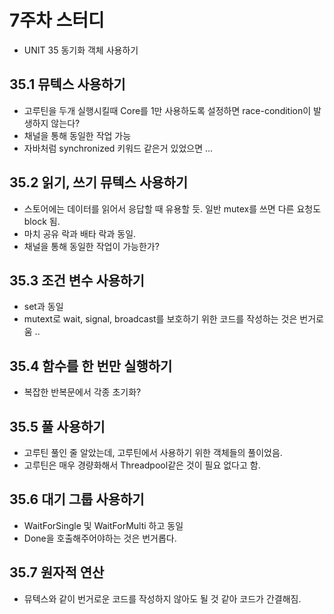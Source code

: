 # 7주차 스터디 

* UNIT 35 동기화 객체 사용하기 

## 35.1 뮤텍스 사용하기 

* 고루틴을 두개 실행시킬때 Core를 1만 사용하도록 설정하면 race-condition이 발생하지 않는다?
* 채널을 통해 동일한 작업 가능 
* 자바처럼 synchronized 키워드 같은거 있었으면 ... 

## 35.2 읽기, 쓰기 뮤텍스 사용하기

* 스토어에는 데이터를 읽어서 응답할 때 유용할 듯. 일반 mutex를 쓰면 다른 요청도 block 됨. 
* 마치 공유 락과 배타 락과 동일.
* 채널을 통해 동일한 작업이 가능한가?

## 35.3 조건 변수 사용하기 

* set과 동일 
* mutext로 wait, signal, broadcast를 보호하기 위한 코드를 작성하는 것은 번거로움 .. 

## 35.4 함수를 한 번만 실행하기 

* 복잡한 반복문에서 각종 초기화?

## 35.5 풀 사용하기

* 고루틴 풀인 줄 알았는데, 고루틴에서 사용하기 위한 객체들의 풀이었음. 
* 고루틴은 매우 경량화해서 Threadpool같은 것이 필요 없다고 함. 

## 35.6 대기 그룹 사용하기 

* WaitForSingle 및 WaitForMulti 하고 동일
* Done을 호출해주어야하는 것은 번거롭다. 

## 35.7 원자적 연산

* 뮤텍스와 같이 번거로운 코드를 작성하지 않아도 될 것 같아 코드가 간결해짐. 
 

